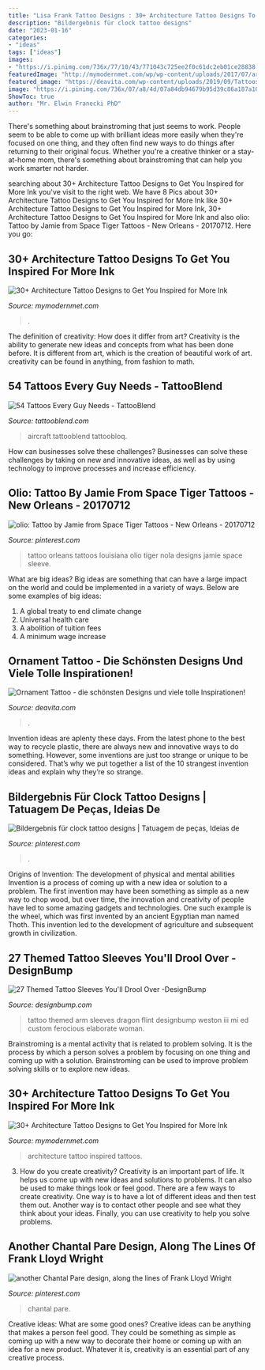 ```yaml
---
title: "Lisa Frank Tattoo Designs : 30+ Architecture Tattoo Designs To Get You Inspired For More Ink"
description: "Bildergebnis für clock tattoo designs"
date: "2023-01-16"
categories:
- "ideas"
tags: ["ideas"]
images:
- "https://i.pinimg.com/736x/77/10/43/771043c725ee2f0c61dc2eb01ce28838.jpg"
featuredImage: "http://mymodernmet.com/wp/wp-content/uploads/2017/07/architecture-tattoo-risingdragontattoos.jpg"
featured_image: "https://deavita.com/wp-content/uploads/2019/09/Tattoos-Ornamente-Handgelenk-Tätowierung-Frau-Tattoodesign-Mandala-Bedeutung.jpg"
image: "https://i.pinimg.com/736x/07/a8/4d/07a84db94679b95d39c86a187a10d6db.jpg"
ShowToc: true
author: "Mr. Elwin Franecki PhD"
---
```



There's something about brainstroming that just seems to work. People seem to be able to come up with brilliant ideas more easily when they're focused on one thing, and they often find new ways to do things after returning to their original focus. Whether you're a creative thinker or a stay-at-home mom, there's something about brainstroming that can help you work smarter not harder.

	

		
searching about 30+ Architecture Tattoo Designs to Get You Inspired for More Ink you've visit to the right web. We have 8 Pics about 30+ Architecture Tattoo Designs to Get You Inspired for More Ink like 30+ Architecture Tattoo Designs to Get You Inspired for More Ink, 30+ Architecture Tattoo Designs to Get You Inspired for More Ink and also olio: Tattoo by Jamie from Space Tiger Tattoos - New Orleans - 20170712. Here you go:
		
    
## 30+ Architecture Tattoo Designs To Get You Inspired For More Ink

<img loading=lazy src="https://mymodernmet.com/wp/wp-content/uploads/2017/07/architecture-tattoo-risingdragontattoos.jpg" onerror="this.onerror=null;this.src='https://tse4.mm.bing.net/th?id=OIP.FjxS7svEeNp7Zbr5Zg-iHQHaHa&amp;pid=15.1';" alt="30+ Architecture Tattoo Designs to Get You Inspired for More Ink">

_Source: mymodernmet.com_

>. 

	

The definition of creativity: How does it differ from art?
Creativity is the ability to generate new ideas and concepts from what has been done before. It is different from art, which is the creation of beautiful work of art. creativity can be found in anything, from fashion to math.

    
## 54 Tattoos Every Guy Needs - TattooBlend

<img loading=lazy src="https://tattooblend.com/wp-content/uploads/2017/05/28-1.jpg" onerror="this.onerror=null;this.src='https://tse1.mm.bing.net/th?id=OIP.MNGcOGYKwS0DYjUQW5yqjQHaHX&amp;pid=15.1';" alt="54 Tattoos Every Guy Needs - TattooBlend">

_Source: tattooblend.com_

>aircraft tattooblend tattoobloq. 

	

How can businesses solve these challenges?
Businesses can solve these challenges by taking on new and innovative ideas, as well as by using technology to improve processes and increase efficiency.

    
## Olio: Tattoo By Jamie From Space Tiger Tattoos - New Orleans - 20170712

<img loading=lazy src="https://i.pinimg.com/736x/77/10/43/771043c725ee2f0c61dc2eb01ce28838.jpg" onerror="this.onerror=null;this.src='https://tse4.mm.bing.net/th?id=OIP.FWXboVVeMMAgWO0m8C9vPQHaHc&amp;pid=15.1';" alt="olio: Tattoo by Jamie from Space Tiger Tattoos - New Orleans - 20170712">

_Source: pinterest.com_

>tattoo orleans tattoos louisiana olio tiger nola designs jamie space sleeve. 

	

What are big ideas?
Big ideas are something that can have a large impact on the world and could be implemented in a variety of ways. Below are some examples of big ideas: 
1. A global treaty to end climate change 
2. Universal health care 
3. A abolition of tuition fees 
4. A minimum wage increase 

    
## Ornament Tattoo - Die Schönsten Designs Und Viele Tolle Inspirationen!

<img loading=lazy src="https://deavita.com/wp-content/uploads/2019/09/Tattoos-Ornamente-Handgelenk-Tätowierung-Frau-Tattoodesign-Mandala-Bedeutung.jpg" onerror="this.onerror=null;this.src='https://tse1.mm.bing.net/th?id=OIP.3E0xhOC5V5LdCIPAOe7SCgHaG-&amp;pid=15.1';" alt="Ornament Tattoo - die schönsten Designs und viele tolle Inspirationen!">

_Source: deavita.com_

>. 

	

Invention ideas are aplenty these days. From the latest phone to the best way to recycle plastic, there are always new and innovative ways to do something. However, some inventions are just too strange or unique to be considered. That’s why we put together a list of the 10 strangest invention ideas and explain why they’re so strange.

    
## Bildergebnis Für Clock Tattoo Designs | Tatuagem De Peças, Ideias De

<img loading=lazy src="https://i.pinimg.com/736x/07/a8/4d/07a84db94679b95d39c86a187a10d6db.jpg" onerror="this.onerror=null;this.src='https://tse2.mm.bing.net/th?id=OIP.d3IjP7P_mrLAFxaBeRsQ6wHaJ4&amp;pid=15.1';" alt="Bildergebnis für clock tattoo designs | Tatuagem de peças, Ideias de">

_Source: pinterest.com_

>. 

	

Origins of Invention: The development of physical and mental abilities
Invention is a process of coming up with a new idea or solution to a problem. The first invention may have been something as simple as a new way to chop wood, but over time, the innovation and creativity of people have led to some amazing gadgets and technologies. One such example is the wheel, which was first invented by an ancient Egyptian man named Thoth. This invention led to the development of agriculture and subsequent growth in civilization.

    
## 27 Themed Tattoo Sleeves You&#039;ll Drool Over -DesignBump

<img loading=lazy src="http://cdn.designbump.com/wp-content/uploads/2015/01/anigif_original-grid-image-8405-1418939331-24.gif" onerror="this.onerror=null;this.src='https://tse1.mm.bing.net/th?id=OIP.gRsTCBDnz3a2SoJb_OhYVgHaJ3&amp;pid=15.1';" alt="27 Themed Tattoo Sleeves You&#039;ll Drool Over -DesignBump">

_Source: designbump.com_

>tattoo themed arm sleeves dragon flint designbump weston iii mi ed custom ferocious elaborate woman. 

	

Brainstroming is a mental activity that is related to problem solving. It is the process by which a person solves a problem by focusing on one thing and coming up with a solution. Brainstroming can be used to improve problem solving skills or to explore new ideas.

    
## 30+ Architecture Tattoo Designs To Get You Inspired For More Ink

<img loading=lazy src="http://mymodernmet.com/wp/wp-content/uploads/2017/07/architecture-tattoo-risingdragontattoos.jpg" onerror="this.onerror=null;this.src='https://tse3.mm.bing.net/th?id=OIP.oiazyrNhf0LxxekoBFOW_QHaHa&amp;pid=15.1';" alt="30+ Architecture Tattoo Designs to Get You Inspired for More Ink">

_Source: mymodernmet.com_

>architecture tattoo inspired tattoos. 

	

3. How do you create creativity?
Creativity is an important part of life. It helps us come up with new ideas and solutions to problems. It can also be used to make things look or feel good. There are a few ways to create creativity. One way is to have a lot of different ideas and then test them out. Another way is to contact other people and see what they think about your ideas. Finally, you can use creativity to help you solve problems.

    
## Another Chantal Pare Design, Along The Lines Of Frank Lloyd Wright

<img loading=lazy src="https://i.pinimg.com/736x/30/6a/3f/306a3fbb1467f9a69715e4d4952a860c--frank-lloyd-wright-stained-glass.jpg" onerror="this.onerror=null;this.src='https://tse4.mm.bing.net/th?id=OIP.1Th1sOI9JS1x7czoT16njwEJEs&amp;pid=15.1';" alt="another Chantal Pare design, along the lines of Frank Lloyd Wright">

_Source: pinterest.com_

>chantal pare. 

	

Creative ideas: What are some good ones?
Creative ideas can be anything that makes a person feel good. They could be something as simple as coming up with a new way to decorate their home or coming up with an idea for a new product. Whatever it is, creativity is an essential part of any creative process.

